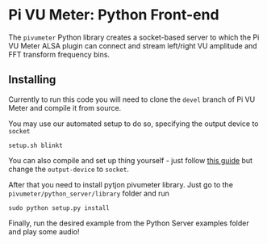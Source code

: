 # Pi VU Meter: Python Front-end

The `pivumeter` Python library creates a socket-based server to which the Pi VU Meter ALSA plugin can
connect and stream left/right VU amplitude and FFT transform frequency bins.

## Installing

Currently to run this code you will need to clone the `devel` branch of Pi VU Meter and compile it from source.

You may use our automated setup to do so, specifying the output device to `socket`
```
setup.sh blinkt
```
You can also compile and set up thing yourself - just follow [this guide](../README.md#installing) but change the `output-device` to `socket`.

After that you need to install pytjon pivumeter library.
Just go to the `pivumeter/python_server/library` folder and run
```
sudo python setup.py install
```

Finally, run the desired example from the Python Server examples folder and play some audio!
